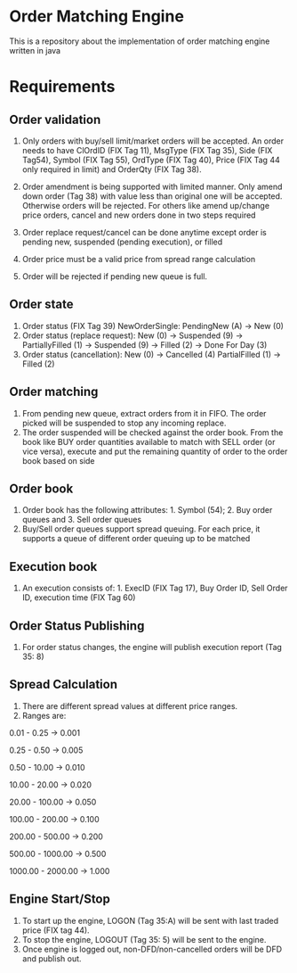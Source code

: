 # Order Matching Engine
This is a repository about the implementation of order matching engine written in java

Requirements
=============
Order validation
-----------------
1. Only orders with buy/sell limit/market orders will be accepted. An order needs to have ClOrdID (FIX Tag 11), MsgType (FIX Tag 35), Side (FIX Tag54), Symbol (FIX Tag 55), OrdType (FIX Tag 40), Price (FIX Tag 44 only required in limit) and OrderQty (FIX Tag 38).

2. Order amendment is being supported with limited manner. Only amend down order (Tag 38) with value less than original one will be accepted. Otherwise orders will be rejected. For others like amend up/change price orders, cancel and new orders done in two steps required

3. Order replace request/cancel can be done anytime except order is pending new, suspended (pending execution), or filled

4. Order price must be a valid price from spread range calculation

5. Order will be rejected if pending new queue is full.

Order state
------------
1. Order status (FIX Tag 39) NewOrderSingle: PendingNew (A) -> New (0)
2. Order status (replace request): New (0) -> Suspended (9) -> PartiallyFilled (1) -> Suspended (9) -> Filled (2) -> Done For Day (3) 
3. Order status (cancellation): New (0) -> Cancelled (4) 
                                PartialFilled (1) -> Filled (2)

Order matching
--------------
1. From pending new queue, extract orders from it in FIFO. The order picked will be suspended to stop any incoming replace.
2. The order suspended will be checked against the order book. From the book like BUY order quantities available to match with SELL order (or vice versa), execute and put the remaining quantity of order to the order book based on side

Order book
----------
1. Order book has the following attributes: 1. Symbol (54); 2. Buy order queues and 3. Sell order queues
2. Buy/Sell order queues support spread queuing. For each price, it supports a queue of different order queuing up to be matched

Execution book
--------------
1. An execution consists of: 1. ExecID (FIX Tag 17), Buy Order ID, Sell Order ID, execution time (FIX Tag 60)

Order Status Publishing
-----------------------
1. For order status changes, the engine will publish execution report (Tag 35: 8)

Spread Calculation
------------------
1. There are different spread values at different price ranges.
2. Ranges are:
<p>0.01 - 0.25 -> 0.001</p>
<p>0.25 - 0.50 -> 0.005</p>
<p>0.50 - 10.00 -> 0.010</p>
<p>10.00 - 20.00 -> 0.020</p>
<p>20.00 - 100.00 -> 0.050</p>
<p>100.00 - 200.00 -> 0.100</p>
<p>200.00 - 500.00 -> 0.200</p>
<p>500.00 - 1000.00 -> 0.500</p>
<p>1000.00 - 2000.00 -> 1.000</p>

Engine Start/Stop
-----------------
1. To start up the engine, LOGON (Tag 35:A) will be sent with last traded price (FIX tag 44).
2. To stop the engine, LOGOUT (Tag 35: 5) will be sent to the engine.
3. Once engine is logged out, non-DFD/non-cancelled orders will be DFD and publish out.
